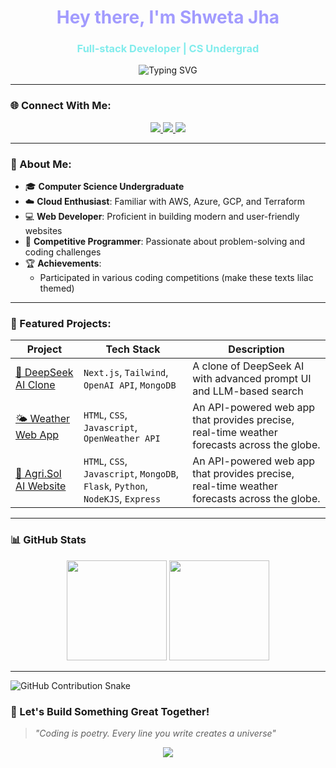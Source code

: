 <h1 align="center" style="color:#a29bfe;">Hey there, I'm Shweta Jha </h1>
<h3 align="center" style="color:#81ecec;">Full-stack Developer | CS Undergrad</h3>

<p align="center">
  <img src="https://readme-typing-svg.herokuapp.com?font=Fira+Code&size=24&pause=1000&color=C8A2C8&center=true&vCenter=true&width=435&lines=Welcome+to+my+GitHub+Profile!;I+love+building+cool+projects!;Let's+collaborate+and+create!" alt="Typing SVG" />
</p>

---

### 🌐 Connect With Me:

<p align="center">
  <a href="https://www.linkedin.com/in/heyitssj" target="_blank">
    <img src="https://img.shields.io/badge/LinkedIn-%230077B5.svg?&style=for-the-badge&logo=linkedin&logoColor=white" />
  </a>
  <a href="https://leetcode.com/https://leetcode.com/u/heyitsj/" target="_blank">
    <img src="https://img.shields.io/badge/LeetCode-FFA116?style=for-the-badge&logo=leetcode&logoColor=white" />
  </a>
  <a href="https://www.geeksforgeeks.org/user/jhashweuwei/" target="_blank">
    <img src="https://img.shields.io/badge/GeeksforGeeks-2F8D46?style=for-the-badge&logo=geeksforgeeks&logoColor=white" />
  </a>
</p>

---

### 🧠 About Me:

- 🎓 **Computer Science Undergraduate**  
- ☁️ **Cloud Enthusiast**: Familiar with AWS, Azure, GCP, and Terraform  
- 💻 **Web Developer**: Proficient in building modern and user-friendly websites  
- 🧩 **Competitive Programmer**: Passionate about problem-solving and coding challenges   
- 🏆 **Achievements**:
  - Participated in various coding competitions   (make these texts lilac themed)

---


### 🚀 Featured Projects:

| Project | Tech Stack | Description |
|--------|------------|-------------|
| [🤖 DeepSeek AI Clone](https://github.com/heyitsj-git/deepseek-ai-clone) | `Next.js`, `Tailwind`, `OpenAI API`, `MongoDB` | A clone of DeepSeek AI with advanced prompt UI and LLM-based search |
| [🌤️ Weather Web App](https://github.com/heyitsj-git/Weather-Forecast-WebApp) | `HTML`, `CSS`, `Javascript`, `OpenWeather API`| An API-powered web app that provides precise, real-time weather forecasts across the globe.|
| [🌾 Agri.Sol AI Website](https://github.com/heyitsj-git/AgriSol-WebApp) | `HTML`, `CSS`, `Javascript`, `MongoDB`, `Flask`, `Python`, `NodeKJS`, `Express` | An API-powered web app that provides precise, real-time weather forecasts across the globe.| (make this table similar color themed as above)


---

### 📊 GitHub Stats

<p align="center">
 <img src="https://github-readme-stats.vercel.app/api?username=heyitsj-git&show_icons=true&count_private=true&bg_color=000000&title_color=C8A2C8&icon_color=C8A2C8&text_color=C8A2C8" height="160" />
<img src="https://github-readme-stats.vercel.app/api/top-langs/?username=heyitsj-git&layout=compact&bg_color=000000&title_color=C8A2C8&icon_color=C8A2C8&text_color=C8A2C8" height="160" />
</p>

---

 <!-- GitHub Contribution Snake -->
  ![GitHub Contribution Snake](https://github.com/heyitsj-git/heyitsj-git/blob/output/snake-cool.svg)
  
### 🥂 Let's Build Something Great Together!

> *"Coding is poetry. Every line you write creates a universe"*

<p align="center">
  <img src="https://capsule-render.vercel.app/api?type=waving&height=120&section=footer&color=gradient&customColorList=0:C8A2C8,100:0072ff" />
</p>


<!---
U4Universe/U4Universe is a ✨ special ✨ repository because its `README.md` (this file) appears on your GitHub profile.
You can click the Preview link to take a look at your changes.
--->
